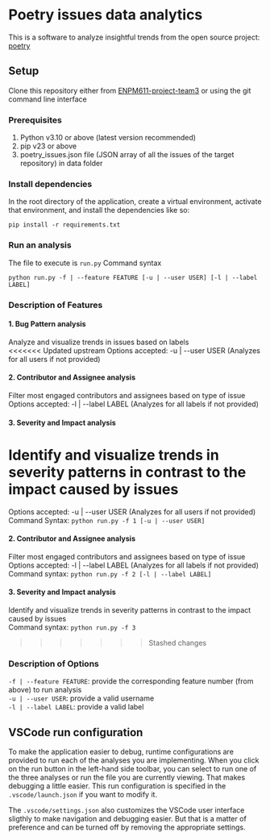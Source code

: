 # Poetry issues data analytics

This is a software to analyze insightful trends from the open source project: [poetry](https://github.com/python-poetry/poetry/issues)

## Setup

Clone this repository either from [ENPM611-project-team3](https://github.com/joyson13/ENPM611-project-team3.git) or using the git command line interface

### Prerequisites

1. Python v3.10 or above (latest version recommended)
2. pip v23 or above
3. poetry_issues.json file (JSON array of all the issues of the target repository) in data folder

### Install dependencies

In the root directory of the application, create a virtual environment, activate that environment, and install the dependencies like so:

```
pip install -r requirements.txt
```

### Run an analysis

The file to execute is `run.py`
Command syntax

```
python run.py -f | --feature FEATURE [-u | --user USER] [-l | --label LABEL]
```

### Description of Features
#### 1. Bug Pattern analysis
  Analyze and visualize trends in issues based on labels\
<<<<<<< Updated upstream
  Options accepted: -u | --user USER (Analyzes for all users if not provided)

#### 2. Contributor and Assignee analysis
  Filter most engaged contributors and assignees based on type of issue\
  Options accepted: -l | --label LABEL (Analyzes for all labels if not provided)

#### 3. Severity and Impact analysis
  Identify and visualize trends in severity patterns in contrast to the impact caused by issues
=======
  Options accepted: -u | --user USER (Analyzes for all users if not provided)\
  Command Syntax: `python run.py -f 1 [-u | --user USER]`

#### 2. Contributor and Assignee analysis
  Filter most engaged contributors and assignees based on type of issue\
  Options accepted: -l | --label LABEL (Analyzes for all labels if not provided)\
  Command syntax: `python run.py -f 2 [-l | --label LABEL]`

#### 3. Severity and Impact analysis
  Identify and visualize trends in severity patterns in contrast to the impact caused by issues\
  Command syntax: `python run.py -f 3`
>>>>>>> Stashed changes

### Description of Options
`-f | --feature FEATURE`: provide the corresponding feature number (from above) to run analysis\
`-u | --user USER`: provide a valid username\
`-l | --label LABEL`: provide a valid label

## VSCode run configuration

To make the application easier to debug, runtime configurations are provided to run each of the analyses you are implementing. When you click on the run button in the left-hand side toolbar, you can select to run one of the three analyses or run the file you are currently viewing. That makes debugging a little easier. This run configuration is specified in the `.vscode/launch.json` if you want to modify it.

The `.vscode/settings.json` also customizes the VSCode user interface sligthly to make navigation and debugging easier. But that is a matter of preference and can be turned off by removing the appropriate settings.